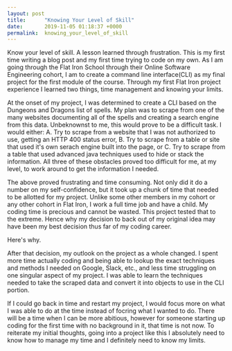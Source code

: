 ```yaml
---
layout: post
title:      "Knowing Your Level of Skill"
date:       2019-11-05 01:18:37 +0000
permalink:  knowing_your_level_of_skill
---
```


Know your level of skill. A lesson learned through frustration. This is my first time writing a blog post and my first time trying to code on my own. As I am going through the Flat Iron School through their Online Software Engineering cohort, I am to create a command line interface(CLI) as my final project for the first module of the course. Through my first Flat Iron project experience I learned two things, time management and knowing your limits.

At the onset of my project, I was determined to create a CLI based on the Dungeons and Dragons list of spells. My plan was to scrape from one of the many websites documenting all of the spells and creating a search engine from this data. Unbeknownst to me, this would prove to be a difficult task. I would either: A. Try to scrape from a website that I was not authorized to use, getting an HTTP 400 status error, B. Try to scrape from a table or site that used it's own serach engine built into the page, or C. Try to scrape from a table that used advanced java techniques used to hide or stack the information. All three of these obstacles proved too difficult for me, at my level, to work around to get the information I needed.

The above proved frustrating and time consuming. Not only did it do a number on my self-confidence, but it took up a chunk of time that needed to be allotted for my project. Unlike some other members in my cohort or any other cohort in Flat Iron, I work a full time job and have a child. My coding time is precious and cannot be wasted. This project tested that to the extreme. Hence why my decision to back out of my original idea may have been my best decision thus far of my coding career.

Here's why.

After that decision, my outlook on the project as a whole changed. I spent more time actually coding and being able to lookup the exact techniques and methods I needed on Google, Slack, etc., and less time struggling on one singular aspect of my project. I was able to learn the techniques needed to take the scraped data and convert it into objects to use in the CLI portion. 

If I could go back in time and restart my project, I would focus more on what I was able to do at the time instead of focring what I wanted to do. There will be a time when I can be more abitious, however for someone starting up coding for the first time with no background in it, that time is not now. To reiterate my initial thoughts, going into a project like this I absolutely need to know how to manage my time and I definitely need to know my limits.
